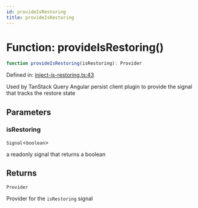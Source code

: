 ```yaml
---
id: provideIsRestoring
title: provideIsRestoring
---
```


<!-- DO NOT EDIT: this page is autogenerated from the type comments -->

# Function: provideIsRestoring()

```ts
function provideIsRestoring(isRestoring): Provider
```

Defined in: [inject-is-restoring.ts:43](https://github.com/arnoud-dv/query/blob/main/packages/angular-query-experimental/src/inject-is-restoring.ts#L43)

Used by TanStack Query Angular persist client plugin to provide the signal that tracks the restore state

## Parameters

### isRestoring

`Signal`\<`boolean`\>

a readonly signal that returns a boolean

## Returns

`Provider`

Provider for the `isRestoring` signal
